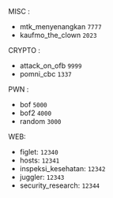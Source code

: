 MISC : 
 - mtk_menyenangkan `7777`
 - kaufmo_the_clown `2023`

CRYPTO : 
 - attack_on_ofb `9999`
 - pomni_cbc `1337`

PWN : 
 - bof `5000`
 - bof2 `4000`
 - random `3000`

WEB:
 - figlet: `12340`
 - hosts: `12341`
 - inspeksi_kesehatan: `12342`
 - juggler: `12343`
 - security_research: `12344`

